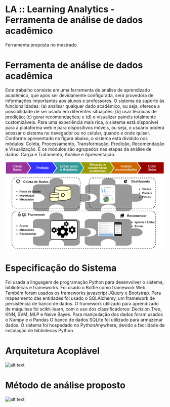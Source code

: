 # LA :: Learning Analytics - Ferramenta de análise de dados acadêmico
Ferramenta proposta no mestrado.

# Ferramenta de análise de dados acadêmica
Este trabalho consiste em uma ferramenta de análise de aprendizado acadêmico, que após ser devidamente configurada, será provedora de informações importantes aos alunos e professores. O sistema dá suporte às funcionalidades: (a) analisar qualquer dado acadêmico, ou seja, oferece a possibilidade de ser usado em diferentes situações; (b) usar técnicas de predição; (c) gerar recomendações; e (d) o visualizar painéis totalmente customizáveis. Para uma experiência mais rica, o sistema está disponível para a plataforma web e para dispositivos móveis, ou seja, o usuário poderá acessar o sistema no navegador ou no celular, quando e onde quiser. Conforme apresentado na figura abaixo, o sistema está dividido nos módulos: Coleta, Processamento, Transformação, Predição, Recomendação e Visualização. E os módulos são agrupados nas etapas da análise de dados: Carga e Tratamento, Análise e Apresentação.

![alt text](https://github.com/brunobstoll/LA-Sist-Completo/blob/master/M%C3%A9todo%20da%20an%C3%A1lise%20dos%20dados.png)

# Especificação do Sistema
Foi usada a linguagem de programação Python   para desenvolver o sistema, bibliotecas e frameworks. Foi usado o Bottle   como framework Web. Também foram usados os frameworks javascript JQuery e Bootstrap. Para mapeamento das entidades foi usado o SQLAlchemy, um framework de persistência de banco de dados. O framework utilizado para aprendizado de máquinas foi scikit-learn, com o uso dos classificadores: Decision Tree, KNN, SVM, MLP e Naive Bayes. Para manipulação dos dados foram usados o Numpy e o Pandas O banco de dados SQLite foi utilizado para armazenar dados. O sistema foi hospedado no PythonAnywhere, devido a facilidade de instalação de bibliotecas Python. 

# Arquitetura Acoplável
![alt text](https://github.com/brunobstoll/LA-Sist-Completo/blob/master/Arquitetura%20Acopl%C3%A1vel.png)

# Método de análise proposto
![alt text](https://github.com/brunobstoll/LA-Sist-Completo/blob/master/An%C3%A1lise%20de%20dados%20proposta.png)
